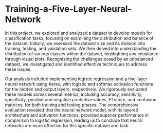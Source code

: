# Training-a-Five-Layer-Neural-Network
In this project, we explored and analyzed a dataset to develop models for classification tasks, focusing on examining the distribution and balance of the dataset. Initially, we assessed the dataset size and its division into training, testing, and validation sets. We then delved into understanding the distribution of various classes within the dataset, highlighting any imbalance through visual plots. Recognizing the challenges posed by an unbalanced dataset, we investigated and identified effective techniques to address these issues.

Our analysis included implementing logistic regression and a five-layer neural network using Keras, with logistic and softmax activation functions for the hidden and output layers, respectively. We rigorously evaluated these models across several metrics, including accuracy, sensitivity, specificity, positive and negative predictive values, F1 score, and confusion matrices, for both training and testing phases. The comprehensive evaluation revealed that the neural network model, with its layered architecture and activation functions, provided superior performance in comparison to logistic regression, leading us to conclude that neural networks are more effective for this specific dataset and task.
